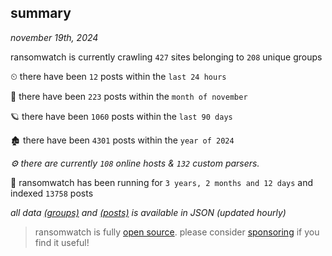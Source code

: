 
## summary
_november 19th, 2024_

ransomwatch is currently crawling `427` sites belonging to `208` unique groups

⏲ there have been `12` posts within the `last 24 hours`

🦈 there have been `223` posts within the `month of november`

🪐 there have been `1060` posts within the `last 90 days`

🏚 there have been `4301` posts within the `year of 2024`

_⚙️ there are currently `108` online hosts & `132` custom parsers._

🦕 ransomwatch has been running for `3 years, 2 months and 12 days` and indexed `13758` posts

_all data  [(groups)](http://ransomwhat.telemetry.ltd/groups) and [(posts)](http://ransomwhat.telemetry.ltd/posts) is available in JSON (updated hourly)_

> ransomwatch is fully [open source](https://github.com/joshhighet/ransomwatch#ransomwatch--). please consider [sponsoring](https://github.com/sponsors/joshhighet) if you find it useful!

